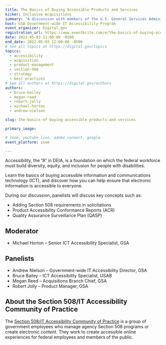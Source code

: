 ```yaml
---
title: The Basics of Buying Accessible Products and Services
kicker: Inclusive Acquisitions
summary: "A discussion with members of the U.S. General Services Administration (GSA) and U.S. Access Board (USAB) on best practices for buying information and communications technology and services that can be used by anyone."
host: GSA Government-wide IT Accessibility Program
event_organizer: Digital.gov
registration_url: https://www.eventbrite.com/e/the-basics-of-buying-accessible-products-and-services-tickets-321499663147
date: 2022-05-03 11:00:00 -0500
end_date: 2022-05-03 12:00:00 -0500
# See all topics at https://digital.gov/topics
topics:
  - accessibility
  - acquisition
  - product-management
  - section-508
  - strategy
  - best-practices
# See all authors at https://digital.gov/authors
authors:
  - bruce-bailey
  - megan-reed
  - robert-jolly
  - michael-horton
  - andrew-nielson

slug: the-basics-of-buying-accessible-products-and-services

primary_image: 

# zoom, youtube_live, adobe_connect, google
event_platform: zoom

---
```


Accessibility, the “A” in DEIA, is a foundation on which the federal workforce must build diversity, equity, and inclusion for people with disabilities.

Learn the basics of buying accessible information and communications technology (ICT), and discover how you can help ensure that electronic information is accessible to everyone.

During our discussion, panelists will discuss key concepts such as:

* Adding Section 508 requirements in solicitations
* Product Accessibility Conformance Reports (ACR)
* Quality Assurance Surveillance Plan (QASP)

## Moderator

* Michael Horton – Senior ICT Accessibility Specialist, GSA

## Panelists

* Andrew Nielson – Government-wide IT Accessibility Director, GSA
* Bruce Bailey – ICT Accessibility Specialist, USAB
* Megan Reed – Acquisitions Branch Chief, GSA
* Robert Jolly – Product Manager, GSA

## About the Section 508/IT Accessibility Community of Practice

The [Section 508/IT Accessibility Community of Practice](https://www.section508.gov/manage/join-the-508-community/) is a group of government employees who manage agency Section 508 programs or create electronic content. They work to create accessible online experiences for federal employees and members of the public.
